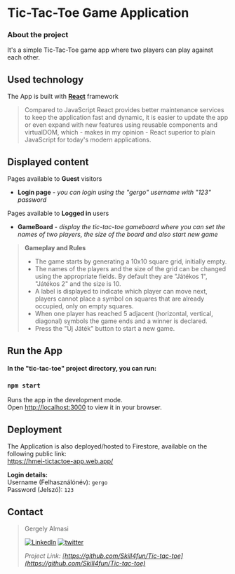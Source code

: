 <!-- ABOUT THE PROJECT -->
# Tic-Tac-Toe Game Application
### About the project

It's a simple Tic-Tac-Toe game app where two players can play against each other.

## Used technology
The App is built with **[React](https://reactjs.org/)** framework
>
>Compared to JavaScript React provides better maintenance services  to keep the application fast and dynamic, it is easier to update the app or even expand with new features using reusable components and virtualDOM, which - makes in my opinion - React superior to plain JavaScript for today's modern applications.

## Displayed content
Pages available to **Guest** visitors
* **Login page** - _you can login using the "gergo" username with "123" password_

Pages available to **Logged in** users
* **GameBoard** - _display the tic-tac-toe gameboard where you can set the names of two players, the size of the board and also start new game_  

> **Gameplay and Rules**
> * The game starts by generating a 10x10 square grid, initially empty.
> * The names of the players and the size of the grid can be changed using the appropriate fields. By default they are "Játékos 1", "Játékos 2" and the size is 10.
> * A label is displayed to indicate which player can move next, players cannot place a symbol on squares that are already occupied, only on empty squares.
> * When one player has reached 5 adjacent (horizontal, vertical, diagonal) symbols the game ends and a winner is declared.
> * Press the "Új Játék" button to start a new game.

<!-- CONFIGURATION -->
## Run the App

#### In the "tic-tac-toe" project directory, you can run:
### `npm start`

Runs the app in the development mode.\
Open [http://localhost:3000](http://localhost:3000) to view it in your browser.


## Deployment

The Application is also deployed/hosted to Firestore, available on the following public link:\
https://hmei-tictactoe-app.web.app/

**Login details:**\
Username (Felhasználónév): `gergo` \
Password (Jelszó): `123` 

<!-- CONTACT -->
## Contact

>Gergely Almasi 
>
>[![LinkedIn][linkedin-shield]][linkedin-url] [![twitter][twitter-shield]][twitter-url] 
>
>_Project Link: [https://github.com/Skill4fun/Tic-tac-toe](https://github.com/Skill4fun/Tic-tac-toe)_  
>
>

<!-- MARKDOWN LINKS & IMAGES -->
[linkedin-shield]: https://img.shields.io/badge/-LinkedIn-black.svg?style=logo=linkedin&colorB=0092cc
[linkedin-url]: https://linkedin.com/in/gergo-almasi
[product-screenshot]: images/screenshot.png
[twitter-shield]: https://img.shields.io/twitter/url?style=social&url=https%3A%2F%2Ftwitter.com%2F
[twitter-url]: https://twitter.com/Skill4fun_